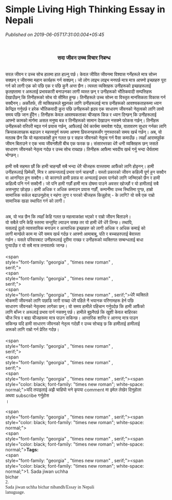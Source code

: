 # Simple Living High Thinking Essay in Nepali

*Published on 2019-06-05T17:31:00.004+05:45*

<br />
<h3 style="text-align: left;">
<span style="font-family: "georgia" , "times new roman" , serif; font-size: small;">                                          </span><span style="font-family: "georgia" , "times new roman" , serif; font-size: large;">सदा जीवन उच्च विचार निबन्ध</span></h3>
<div>
<span style="font-family: "georgia" , "times new roman" , serif; font-size: large;"><b style="font-family: "arial unicode ms", sans-serif; font-size: 29.3333px; text-align: center;"><span face=""open sans" , sans-serif" style="background-color: white; color: magenta; font-size: 14px; margin: 0px; outline: 0px; padding: 0px; transition: all 0.3s ease 0s;"><br /></span></b></span></div>
<span style="font-family: "georgia" , "times new roman" , serif;">सरल जीवन र उच्च सोच हातमा हात हाल्नु पर्छ। केवल जीवित जीवनमा विश्वास गर्नेहरूले मात्र सोच्न सक्छन् र जीवनमा महान कार्यहरू गर्न सक्छन्। जो लोग लाइभ लाइभ मनपर्छ मात्र मात्र आफ्नो इच्छाहरु पूरा गर्न को लागी एक को पछि एक र पछि कुनै अन्त छैन। त्यस्ता व्यक्तिहरू उनीहरूको इच्छाहरूलाई कृतज्ञतामा र अरूलाई प्रभावकारी बनाउनका लागी व्यस्त छन् र उनीहरूको भौतिकवादी सम्पत्तिहरू देखाउँछन् कि तिनीहरूको सोच यो सीमित हुन्छ। तिनीहरूले उच्च सोच्न वा विस्तृत मानसिकता विकास गर्न सक्दैनन्। अर्कोतर्फ, ती व्यक्तिहरूले बुझ्नका लागि उनीहरूलाई मात्र उनीहरूको आवश्यकताहरूमा ध्यान केन्द्रित गर्नुपर्छ र हरेक भौतिकवादी कुरा पछि उनीहरूको हृदय एक साधारण जीवनको नेतृत्वको लागि लामो समय पछि जान हुँदैन। तिनीहरू केवल आवश्यकताका चीजहरू किन्न र ध्यान दिन्छन् कि उनीहरूलाई आफ्नो कामको मार्गमा असल मनुष्य बन्न र तिनीहरूको सामान देखाउन नसक्ने फोकस गर्छन्। तिनीहरू उनीहरूको वरिपरी मद्दत गर्न प्रयास गर्छन्, आफैलाई धैर्य कार्यमा समावेश गर्दछ, वातावरण सुधार गर्नका लागि क्रियाकलापहरू बढाउन र महत्त्वपूर्ण रूपमा आफ्ना प्रियजनहरूसँग गुणस्तरको समय खर्च गर्छन्। अब, यो मतलब छैन कि यो महत्वाकांक्षी हुन गलत छ र सहज जीवनको नेतृत्व गर्न पैसा कमाउँछ। त्यहाँ आरामपूर्वक जीवन बिताउने र एक भव्य जीवनशैली बीच एक फरक छ। संसारभरका धेरै धनी व्यक्तिहरू छन् जसले साधारण जीवनको नेतृत्व गर्दछ र उच्च सोच राख्दछ। तिनीहरू आफैमा भवदीय खर्च गर्नु भन्दा धैर्यतामा भोग्छन्।</span><br />
<span style="font-family: "georgia" , "times new roman" , serif;"><br /></span><span style="background-color: white; color: #212121; white-space: pre-wrap;"><span style="font-family: "georgia" , "times new roman" , serif;">हामी सबै सहमत छौं कि हामी चाहन्छौं सबै भन्दा धेरै चीजहरू वास्तवमा आफैंको लागि होइनन्। हामी उनीहरूलाई छिमेकी, मित्र र आफन्तलाई प्रभाव पार्न चाहन्छौं। यस्तो प्रकारको जीवन कहिल्यै पूर्ण हुन सक्दैन वा आनन्दित हुन सक्दैन। यो कारणले हामी प्रसन्न वा अन्यलाई प्रभाव पार्नको लागि जन्मिएको छैन र हामी कहिल्यै पनि गर्न सक्दैनौं। जो पनि हामी गर्छौं हामी मात्र दोषमा पाउने अवसर खोज्छौं र यो हामीलाई सबै असन्तुष्ट छोड्छ। हामी अधिक र अधिक कमाउन प्रयास गर्छौं, कम्पनीमा उच्च स्थितिमा पुग्छ, हाम्रो सामाजिक सर्कल बढाउनुहोस् र महंगा लुगा र घरको चीजहरू किन्नुहोस् - के लागि? यो सबै एक राम्रो सामाजिक खडा स्थापित गर्न को लागी।

अब, यो भन्न छैन कि त्यहाँ केहि गलत छ महत्वाकांक्षा भएको र राम्रो जीवन बिताउने। यो सबैले पनि केहि स्तरमा सन्तुष्टि ल्याउन सक्छ तर यो हामी धेरै धेरै लिन्छ। तथापि, यसलाई ठूलो व्यावसायिक बनाउन र अत्याधिक इच्छाहरु को लागी अधिक र अधिक कमाई को लागी मान्छेले काम मा धेरै समय खर्च गर्दछ र आफ्नो आमाबाबु, पति र बच्चाहरुलाई बेवास्ता गर्छन। यसले परिवारबाट उनीहरूलाई दूरीमा राख्छ र उनीहरूको व्यक्तिगत सम्बन्धलाई बाधा पुऱ्याउँछ र यो सबै मात्र तनावतर्फ जान्छ।</span></span><br />
<span style="background-color: white; color: #212121; white-space: pre-wrap;"><span style="font-family: "georgia" , "times new roman" , serif;"><br /></span></span><span style="background-color: white; color: #212121; white-space: pre-wrap;"><span style="font-family: "georgia" , "times new roman" , serif;"><br /></span></span><span style="background-color: white; color: #212121; white-space: pre-wrap;"><span style="font-family: "georgia" , "times new roman" , serif;">धेरै व्यक्तिले भोकमरी जीवनको लागि पछाडि जारी राख्दा धेरै पहिले नै भयानक परिणामहरू हेर्न पछि साधारण जीवनको नेतृत्वमा लागेका छन्। यो समय हामीले पहिचान गर्नुपर्दछ कि हामी आफैंको लागि बाँच्न र अरूलाई प्रभाव पार्न नसक्नु पर्छ। हामीले बुझ्नैपर्छ कि खुशी केवल बाहिरका चीज भित्र र बाह्य चीजहरूमा मात्र पाउन सकिन्छ। आन्तरिक शान्ति र आनन्द मात्र पाउन सकिन्छ यदि हामी साधारण जीवनको नेतृत्व गर्दछौं र उच्च सोचाइ छ कि हामीलाई हामीलाई अरूको लागि राम्रो गर्न प्रेरित गर्दछ।</span></span><br />
<span style="background-color: white; color: #212121; white-space: pre-wrap;"><span style="font-family: "georgia" , "times new roman" , serif;"><br /></span></span><span style="background-color: white; color: #212121; white-space: pre-wrap;"><span style="font-family: "georgia" , "times new roman" , serif;"><br /></span></span><span style="background-color: white; color: #212121; white-space: pre-wrap;"><span style="font-family: "georgia" , "times new roman" , serif;"><span style="color: black; font-family: "times new roman"; white-space: normal;">यदि तपाइलाई अझै चाहियो भने कृपया comment मा इमेल लेखेर दिनुहोला अथवा subscribe गर्नुहोस ।</span></span></span><div><span style="background-color: white; color: #212121; white-space: pre-wrap;"><span style="font-family: "georgia" , "times new roman" , serif;"><span style="color: black; font-family: "times new roman"; white-space: normal;"><br /></span></span></span></div><div><span style="background-color: white; color: #212121; white-space: pre-wrap;"><span style="font-family: "georgia" , "times new roman" , serif;"><span style="color: black; font-family: "times new roman"; white-space: normal;"><b>Tags:</b></span></span></span></div><div><span style="background-color: white; color: #212121; white-space: pre-wrap;"><span style="font-family: "georgia" , "times new roman" , serif;"><span style="color: black; font-family: "times new roman"; white-space: normal;">1. Sada jiwan uchha bichar</span></span></span></div><div><span style="font-family: times new roman;"><span style="background-color: white;">2. Sada jiwan uchha bichar nibandh/Essay in Nepali lanuguage.</span></span></div><div><span style="font-family: times new roman;"><span style="background-color: white;"><br /></span></span></div>